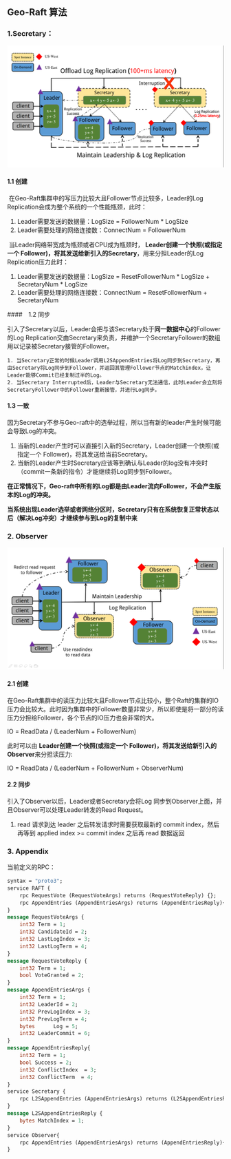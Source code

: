 ## Geo-Raft 算法

### 1.Secretary：

![1607081569271](img/1607081569271.png)

#### 1.1 创建

​	在Geo-Raft集群中的写压力比较大且Follower节点比较多，Leader的Log Replication会成为整个系统的一个性能瓶颈，此时：

1. Leader需要发送的数据量：LogSize = FollowerNum * LogSize
2. Leader需要处理的网络连接数：ConnectNum =  FollowerNum

​	当Leader网络带宽成为瓶颈或者CPU成为瓶颈时， **Leader创建一个快照(或指定一个 Follower)，将其发送给新引入的Secretary**，用来分担Leader的Log Replication压力此时：

1. Leader需要发送的数据量：LogSize = ResetFollowerNum  * LogSize + SecretaryNum * LogSize 
2. Leader需要处理的网络连接数：ConnectNum =  ResetFollowerNum  +  SecretaryNum

####　1.2 同步

​	引入了Secretary以后，Leader会把与该Secretary处于**同一数据中心**的Follower的Log Replication交由Secretary来负责，并维护一个SecretaryFollower的数组用以记录被Secretary接管的Follower。

 	1. 当Secretary正常的时候Leader调用L2SAppendEntries将Log同步到Secretary，再由Secretary将Log同步到Follower，并返回其管理Follower节点的Matchindex，让Leader能够Commit已经复制过半的Log。
 	2. 当Secretary Interrupted后，Leader与Secretary无法通信，此时Leader会立刻将SecretaryFollower中的Follower重新接管，并进行Log同步。

#### 1.3 一致

​	因为Secretary不参与Geo-raft中的选举过程，所以当有新的leader产生时候可能会导致Log的冲突。

1. 当新的Leader产生时可以直接引入新的Secretary，Leader创建一个快照(或指定一个 Follower)，将其发送给当前Secretary。
2. 当新的Leader产生时Secretary应该等到确认与Leader的log没有冲突时（commit一条新的指令）才能继续将Log同步到Follower。

**在正常情况下，Geo-raft中所有的Log都是由Leader流向Follower，不会产生版本的Log的冲突。**

**当系统出现Leader选举或者网络分区时，Secretary只有在系统恢复正常状态以后（解决Log冲突）才继续参与到Log的复制中来**

### 2. Observer

![1607081638674](img/1607081638674.png)

#### 2.1 创建

​	在Geo-Raft集群中的读压力比较大且Follower节点比较小，整个Raft的集群的IO压力会比较大。此时因为集群中的Follower数量非常少，所以即使是将一部分的读压力分担给Follower，各个节点的IO压力也会非常的大。

IO = ReadData / (LeaderNum + FollowerNum)

此时可以由 **Leader创建一个快照(或指定一个 Follower)，将其发送给新引入的Observer**来分担读压力:

IO = ReadData / (LeaderNum + FollowerNum + ObserverNum)

#### 2.2 同步

引入了Observer以后，Leader或者Secretary会将Log 同步到Observer上面，并且Observer可以处理Leader转发的Read Request。

1.  read 请求到达 leader 之后转发请求时需要获取最新的 commit index，然后再等到 applied index >= commit index 之后再 read 数据返回 



### 3. Appendix

当前定义的RPC：


~~~protobuf
syntax = "proto3";
service RAFT {
    rpc RequestVote (RequestVoteArgs) returns (RequestVoteReply) {};
    rpc AppendEntries (AppendEntriesArgs) returns (AppendEntriesReply){};
}
message RequestVoteArgs {
    int32 Term = 1;
    int32 CandidateId = 2;
    int32 LastLogIndex = 3;
    int32 LastLogTerm = 4;
}
message RequestVoteReply {
    int32 Term = 1;        
    bool VoteGranted = 2; 
}
message AppendEntriesArgs {
    int32 Term = 1;     
    int32 LeaderId = 2;  
    int32 PrevLogIndex = 3;      
    int32 PrevLogTerm = 4;      
    bytes      Log = 5;  
    int32 LeaderCommit = 6;    
}
message AppendEntriesReply{
    int32 Term = 1;             
    bool Success = 2;       
    int32 ConflictIndex  = 3;
    int32 ConflictTerm  = 4;
}
service Secretary {
    rpc L2SAppendEntries (AppendEntriesArgs) returns (L2SAppendEntriesReply) {};
}
message L2SAppendEntriesReply {
    bytes MatchIndex = 1;
}
service Observer{
    rpc AppendEntries (AppendEntriesArgs) returns (AppendEntriesReply){};
}
~~~



